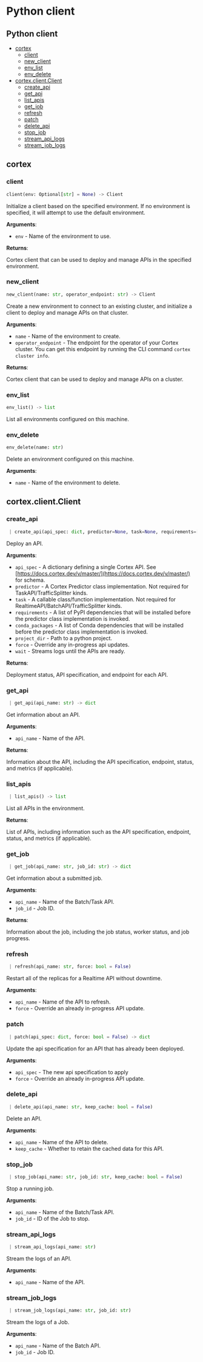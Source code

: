 # Python client

## Python client

* [cortex](python.md#cortex)
  * [client](python.md#client)
  * [new\_client](python.md#new_client)
  * [env\_list](python.md#env_list)
  * [env\_delete](python.md#env_delete)
* [cortex.client.Client](python.md#cortex-client-client)
  * [create\_api](python.md#create_api)
  * [get\_api](python.md#get_api)
  * [list\_apis](python.md#list_apis)
  * [get\_job](python.md#get_job)
  * [refresh](python.md#refresh)
  * [patch](python.md#patch)
  * [delete\_api](python.md#delete_api)
  * [stop\_job](python.md#stop_job)
  * [stream\_api\_logs](python.md#stream_api_logs)
  * [stream\_job\_logs](python.md#stream_job_logs)

## cortex

### client

```python
client(env: Optional[str] = None) -> Client
```

Initialize a client based on the specified environment. If no environment is specified, it will attempt to use the default environment.

**Arguments**:

* `env` - Name of the environment to use.

**Returns**:

Cortex client that can be used to deploy and manage APIs in the specified environment.

### new\_client

```python
new_client(name: str, operator_endpoint: str) -> Client
```

Create a new environment to connect to an existing cluster, and initialize a client to deploy and manage APIs on that cluster.

**Arguments**:

* `name` - Name of the environment to create.
* `operator_endpoint` - The endpoint for the operator of your Cortex cluster. You can get this endpoint by running the CLI command `cortex cluster info`.

**Returns**:

Cortex client that can be used to deploy and manage APIs on a cluster.

### env\_list

```python
env_list() -> list
```

List all environments configured on this machine.

### env\_delete

```python
env_delete(name: str)
```

Delete an environment configured on this machine.

**Arguments**:

* `name` - Name of the environment to delete.

## cortex.client.Client

### create\_api

```python
 | create_api(api_spec: dict, predictor=None, task=None, requirements=[], conda_packages=[], project_dir: Optional[str] = None, force: bool = True, wait: bool = False) -> list
```

Deploy an API.

**Arguments**:

* `api_spec` - A dictionary defining a single Cortex API. See [https://docs.cortex.dev/v/master/](https://docs.cortex.dev/v/master/) for schema.
* `predictor` - A Cortex Predictor class implementation. Not required for TaskAPI/TrafficSplitter kinds.
* `task` - A callable class/function implementation. Not required for RealtimeAPI/BatchAPI/TrafficSplitter kinds.
* `requirements` - A list of PyPI dependencies that will be installed before the predictor class implementation is invoked.
* `conda_packages` - A list of Conda dependencies that will be installed before the predictor class implementation is invoked.
* `project_dir` - Path to a python project.
* `force` - Override any in-progress api updates.
* `wait` - Streams logs until the APIs are ready.

**Returns**:

Deployment status, API specification, and endpoint for each API.

### get\_api

```python
 | get_api(api_name: str) -> dict
```

Get information about an API.

**Arguments**:

* `api_name` - Name of the API.

**Returns**:

Information about the API, including the API specification, endpoint, status, and metrics \(if applicable\).

### list\_apis

```python
 | list_apis() -> list
```

List all APIs in the environment.

**Returns**:

List of APIs, including information such as the API specification, endpoint, status, and metrics \(if applicable\).

### get\_job

```python
 | get_job(api_name: str, job_id: str) -> dict
```

Get information about a submitted job.

**Arguments**:

* `api_name` - Name of the Batch/Task API.
* `job_id` - Job ID.

**Returns**:

Information about the job, including the job status, worker status, and job progress.

### refresh

```python
 | refresh(api_name: str, force: bool = False)
```

Restart all of the replicas for a Realtime API without downtime.

**Arguments**:

* `api_name` - Name of the API to refresh.
* `force` - Override an already in-progress API update.

### patch

```python
 | patch(api_spec: dict, force: bool = False) -> dict
```

Update the api specification for an API that has already been deployed.

**Arguments**:

* `api_spec` - The new api specification to apply
* `force` - Override an already in-progress API update.

### delete\_api

```python
 | delete_api(api_name: str, keep_cache: bool = False)
```

Delete an API.

**Arguments**:

* `api_name` - Name of the API to delete.
* `keep_cache` - Whether to retain the cached data for this API.

### stop\_job

```python
 | stop_job(api_name: str, job_id: str, keep_cache: bool = False)
```

Stop a running job.

**Arguments**:

* `api_name` - Name of the Batch/Task API.
* `job_id` - ID of the Job to stop.

### stream\_api\_logs

```python
 | stream_api_logs(api_name: str)
```

Stream the logs of an API.

**Arguments**:

* `api_name` - Name of the API.

### stream\_job\_logs

```python
 | stream_job_logs(api_name: str, job_id: str)
```

Stream the logs of a Job.

**Arguments**:

* `api_name` - Name of the Batch API.
* `job_id` - Job ID.

